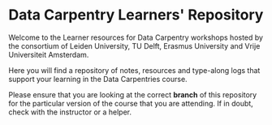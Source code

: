 # Data Carpentry Learners' Repository

Welcome to the Learner resources for Data Carpentry workshops hosted by the consortium of Leiden University, TU Delft, Erasmus University and Vrije Universiteit Amsterdam.

Here you will find a repository of notes, resources and type-along logs that support your learning in the Data Carpentries course.

Please ensure that you are looking at the correct **branch** of this repository for the particular version of the course that you are attending. If in doubt, check with the instructor or a helper.
